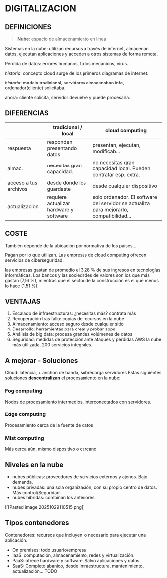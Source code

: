 # DIGITALIZACION
## DEFINICIONES
> **Nube**: espacio de almacenamiento en línea

Sistemas en la nube: utilizan recursos a través de internet, almacenan datos, ejecutan aplicaciones y acceden a otros sistemas de forma remota.

Pérdida de datos: errores humanos, fallos mecánicos, virus.

*historia*: concepto cloud surge de los primeros diagramas de internet.

*historia*: modelo tradicional, servidores almacenaban info, ordenador(cliente) solicitaba.

ahora: cliente solicita, servidor devuelve y puede procesarla.
## DIFERENCIAS

|                       | tradicional / local                     | cloud computing                                                                         |
| --------------------- | --------------------------------------- | --------------------------------------------------------------------------------------- |
| respuesta             | responden presentando datos             | presentan, ejecutan, modificab...                                                       |
| almac.                | necesitas gran capacidad.               | no necesitas gran capacidad local. Pueden contratar esp. extra.                         |
| acceso a tus archivos | desde donde los guardaste               | desde cualquier dispositivo                                                             |
| actualizacion         | requiere actualizar hardware y software | solo ordenador. El software del servidor se actualiza para mejorarlo, compatibilidad... |

## COSTE

También depende de la ubicación por normativa de los países....

Pagan por lo que utilizan. Las empresas de cloud computing ofrecen servicios de ciberseguridad.

las empresas gastan de promedio el 3,28 % de sus ingresos en tecnologías informáticas. Los bancos y las sociedades de valores son los que más gastan (7,16 %), mientras que el sector de la construcción es el que menos lo hace (1,51 %).


## VENTAJAS 

1. Escalado de infraestructuras: ¿necesitas más? contrata más
2. Recuperación tras fallo: copias de recursos en la nube
3. Almacenamiento: acceso seguro desde cualquier sitio
4. Desarrollo: herramientas para crear y probar apps
5. Análisis de big data: procesa grandes volúmenes de datos
6. Seguridad: medidas de protección ante ataques y pérdidas
AWS la nube más utilizada, 200 servicios integrales.

## A mejorar - Soluciones

Cloud: latencia, + anchon de banda, sobrecarga servidores
Estas siguientes soluciones **descentralizan** el procesamiento en la nube:
### Fog computing
Nodos de procesamiento intermedios, interconectados con servidores.
### Edge computing
Procesamiento cerca de la fuente de datos
### Mist computing
Más cerca aún, mismo dispositivo o cercano

## Niveles en la nube
- nubes públicas: proveedores de servicios externos y ajenos. Bajo demanda.
- nubes privadas: una sola organización, con su propio centro de datos. Más control/Seguridad.
- nubes híbridas: combinan los anteriores.

![[Pasted image 20251029110515.png]]
## Tipos contenedores

Contenedores: recursos que incluyen lo necesario para ejecutar una aplicación.
- On premises: todo usuario/empresa
- IaaS: computación, almacenamiento, redes y virtualización.
- PaaS: ofrece hardware y software.  Salvo aplicaciones y datos.
- SaaS: Completo abanico, desde infraestructura, mantenimiento, actualización... TODO